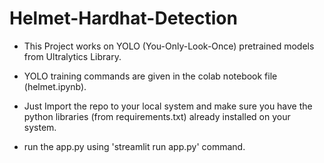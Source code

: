 # Helmet-Hardhat-Detection
- This Project works on YOLO (You-Only-Look-Once) pretrained models from Ultralytics Library.


- YOLO training commands are given in the colab notebook file (helmet.ipynb).

 
- Just Import the repo to your local system and make sure you have the python libraries (from requirements.txt) already installed on your system.


- run the app.py using 'streamlit run app.py' command.
